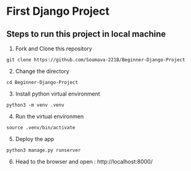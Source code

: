 # First Django Project

## Steps to run this project in local machine
1. Fork and Clone this repository
```
git clone https://github.com/Soumava-221B/Beginner-Django-Project

```
2. Change the directory 
```
cd Beginner-Django-Project
```

3. Install python virtual environment
```
python3 -m venv .venv
``` 

4. Run the virtual environmen
```
source .venv/bin/activate
```

5. Deploy the app
```
python3 manage.py runserver
```

6. Head to the browser and open : http://localhost:8000/